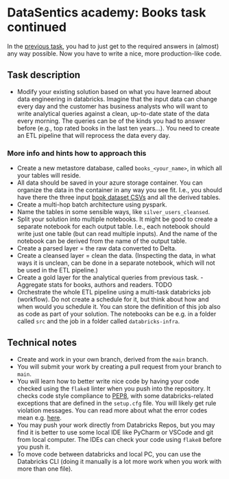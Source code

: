 # DataSentics academy: Books task continued

In the [previous task](https://www.notion.so/datasentics/GDC-Academy-PySpark-final-task-75402ced1f8a45c0b2189de0b6259e69), you had to just get to the required answers in (almost) any way possible. Now you have to write a nice, more production-like code.

## Task description

- Modify your existing solution based on what you have learned about data engineering in databricks. Imagine that the input data can change every day and the customer has business analysts who will want to write analytical queries against a clean, up-to-date state of the data every morning. The queries can be of the kinds you had to answer before (e.g., top rated books in the last ten years...). You need to create an ETL pipeline that will reprocess the data every day.

### More info and hints how to approach this 

- Create a new metastore database, called `books_<your_name>`, in which all your tables will reside.
- All data should be saved in your azure storage container. You can organize the data in the container in any way you see fit. I.e., you should have there the three input [book dataset CSVs](http://www2.informatik.uni-freiburg.de/~cziegler/BX/) and all the derived tables.
- Create a multi-hop batch architecture using pyspark.
- Name the tables in some sensible ways, like `silver_users_cleansed`.
- Split your solution into multiple notebooks. It might be good to create a separate notebook for each output table. I.e., each notebook should write just one table (but can read multiple inputs). And the name of the notebook can be derived from the name of the output table.
- Create a parsed layer = the raw data converted to Delta.
- Create a cleansed layer = clean the data. (Inspecting the data, in what ways it is unclean, can be done in a separate notebook, which will not be used in the ETL pipeline.)
- Create a gold layer for the analytical queries from previous task.
        - Aggregate stats for books, authors and readers. TODO
- Orchestrate the whole ETL pipeline using a multi-task databricks job (workflow). Do not create a schedule for it, but think about how and when would you schedule it. You can store the definition of this job also as code as part of your solution. The notebooks can be e.g. in a folder called `src` and the job in a folder called `databricks-infra`.

## Technical notes

- Create and work in your own branch, derived from the `main` branch.
- You will submit your work by creating a pull request from your branch to `main`.
- You will learn how to better write nice code by having your code checked using the `flake8` linter when you push into the repository. It checks code style compliance to [PEP8](https://peps.python.org/pep-0008/), with some databricks-related exceptions that are defined in the `setup.cfg` file. You will likely get rule violation messages. You can read more about what the error codes mean e.g. [here](https://www.flake8rules.com/).
- You may push your work directly from Databricks Repos, but you may find it is better to use some local IDE like PyCharm or VSCode and git from local computer. The IDEs can check your code using `flake8` before you push it.
- To move code between databricks and local PC, you can use the Databricks CLI (doing it manually is a lot more work when you work with more than one file).